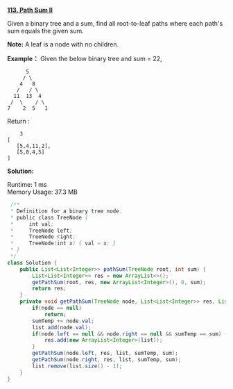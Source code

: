 **[113. Path Sum II](https://leetcode.com/problems/path-sum-ii/)**

Given a binary tree and a sum, find all root-to-leaf paths where each path's sum equals the given sum.

**Note:**
 A leaf is a node with no children.

**Example：**
Given the below binary tree and sum = 22,

```
      5
     / \
    4   8
   /   / \
  11  13  4
 /  \    / \
7    2  5   1

```

Return :

```
    3
[
   [5,4,11,2],
   [5,8,4,5]
]

```

**Solution:**

Runtime: 1 ms<br/>
Memory Usage: 	37.3 MB

```java
 /**
 * Definition for a binary tree node.
 * public class TreeNode {
 *     int val;
 *     TreeNode left;
 *     TreeNode right;
 *     TreeNode(int x) { val = x; }
 * }
 */
class Solution {
    public List<List<Integer>> pathSum(TreeNode root, int sum) {
        List<List<Integer>> res = new ArrayList<>();
        getPathSum(root, res, new ArrayList<Integer>(), 0, sum);
        return res;
    }
    private void getPathSum(TreeNode node, List<List<Integer>> res, List<Integer> list, int sumTemp, int sum) {
        if(node == null)
            return;
        sumTemp += node.val;        
        list.add(node.val);
        if(node.left == null && node.right == null && sumTemp == sum) {
            res.add(new ArrayList<Integer>(list));        
        }        
        getPathSum(node.left, res, list, sumTemp, sum);        
        getPathSum(node.right, res, list, sumTemp, sum);        
        list.remove(list.size() - 1);
    }
}

```


